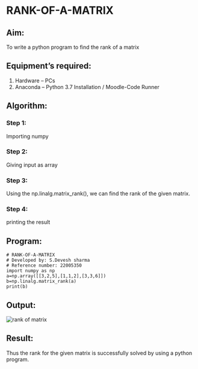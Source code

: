 # RANK-OF-A-MATRIX
## Aim:
To write a python program to find the rank of a matrix
## Equipment’s required:
1. 	Hardware – PCs
2. 	Anaconda – Python 3.7 Installation / Moodle-Code Runner
## Algorithm:
### Step 1:
Importing numpy
### Step 2: 
Giving input as array
### Step 3: 
Using the np.linalg.matrix_rank(), we can find the rank of the given matrix.
### Step 4: 
printing the result
## Program:
```
# RANK-OF-A-MATRIX
# Developed by: S.Devesh sharma
# Reference number: 22005350
import numpy as np
a=np.array([[3,2,5],[1,1,2],[3,3,6]])
b=np.linalg.matrix_rank(a)
print(b)
```
## Output:
![rank of matrix](https://user-images.githubusercontent.com/121490523/215408886-6cb73d5f-3e8f-46b7-995d-0fe2484fb7ed.png)

## Result:
Thus the rank for the given matrix is successfully solved by  using a python program.

